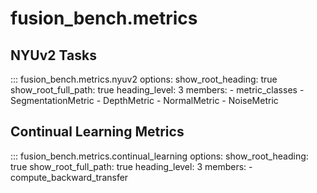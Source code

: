 # fusion_bench.metrics

## NYUv2 Tasks

::: fusion_bench.metrics.nyuv2
    options:
        show_root_heading: true
        show_root_full_path: true
        heading_level: 3
        members:
        - metric_classes
        - SegmentationMetric
        - DepthMetric
        - NormalMetric
        - NoiseMetric


## Continual Learning Metrics

::: fusion_bench.metrics.continual_learning
    options:
        show_root_heading: true
        show_root_full_path: true
        heading_level: 3
        members:
        - compute_backward_transfer
